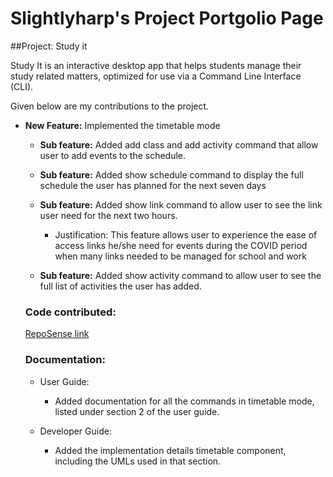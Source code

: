 # Slightlyharp's Project Portgolio Page

##Project: Study it

Study It is an interactive desktop app that helps students manage their study related matters, 
optimized for use via a Command Line Interface (CLI). 


Given below are my contributions to the project.

* **New Feature:** Implemented the timetable mode

  * **Sub feature:** Added add class and add activity command that allow user to 
  add events to the schedule.
  
  * **Sub feature:** Added show schedule command to display the full schedule
  the user has planned for the next seven days
  
  * **Sub feature:** Added show link command to allow user to see the 
  link user need for the next two hours.
    * Justification: This feature allows user to experience the ease of 
    access links he/she need for events during the COVID period when many
    links needed to be managed for school and work
    
  * **Sub feature:** Added show activity command to allow user to see the
  full list of activities the user has added.
  
  ### Code contributed: 
  
  [RepoSense link](https://nus-cs2113-ay2021s1.github.io/tp-dashboard/#breakdown=true&search=slightlyharp&sort=groupTitle&sortWithin=title&since=2020-09-27&timeframe=commit&mergegroup=&groupSelect=groupByRepos&checkedFileTypes=docs~functional-code~test-code~other)
  
  
  ### Documentation:
  * User Guide: 
    * Added documentation for all the commands in timetable mode, listed under section 2 of the user guide.
  
  * Developer Guide:
    * Added the implementation details timetable component, including the UMLs used in that section.